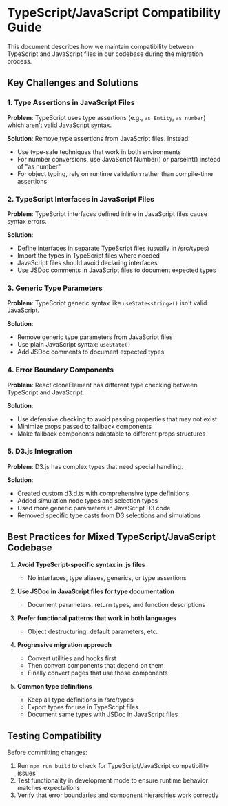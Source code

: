 # TypeScript/JavaScript Compatibility Guide

This document describes how we maintain compatibility between TypeScript and JavaScript files in our codebase during the migration process.

## Key Challenges and Solutions

### 1. Type Assertions in JavaScript Files

**Problem**: TypeScript uses type assertions (e.g., `as Entity`, `as number`) which aren't valid JavaScript syntax.

**Solution**: Remove type assertions from JavaScript files. Instead:
- Use type-safe techniques that work in both environments
- For number conversions, use JavaScript Number() or parseInt() instead of "as number"
- For object typing, rely on runtime validation rather than compile-time assertions

### 2. TypeScript Interfaces in JavaScript Files

**Problem**: TypeScript interfaces defined inline in JavaScript files cause syntax errors.

**Solution**:
- Define interfaces in separate TypeScript files (usually in /src/types)
- Import the types in TypeScript files where needed
- JavaScript files should avoid declaring interfaces
- Use JSDoc comments in JavaScript files to document expected types

### 3. Generic Type Parameters

**Problem**: TypeScript generic syntax like `useState<string>()` isn't valid JavaScript.

**Solution**:
- Remove generic type parameters from JavaScript files
- Use plain JavaScript syntax: `useState()`
- Add JSDoc comments to document expected types

### 4. Error Boundary Components

**Problem**: React.cloneElement has different type checking between TypeScript and JavaScript.

**Solution**:
- Use defensive checking to avoid passing properties that may not exist
- Minimize props passed to fallback components
- Make fallback components adaptable to different props structures

### 5. D3.js Integration

**Problem**: D3.js has complex types that need special handling.

**Solution**:
- Created custom d3.d.ts with comprehensive type definitions
- Added simulation node types and selection types
- Used more generic parameters in JavaScript D3 code
- Removed specific type casts from D3 selections and simulations

## Best Practices for Mixed TypeScript/JavaScript Codebase

1. **Avoid TypeScript-specific syntax in .js files**
   - No interfaces, type aliases, generics, or type assertions

2. **Use JSDoc in JavaScript files for type documentation**
   - Document parameters, return types, and function descriptions

3. **Prefer functional patterns that work in both languages**
   - Object destructuring, default parameters, etc.

4. **Progressive migration approach**
   - Convert utilities and hooks first
   - Then convert components that depend on them
   - Finally convert pages that use those components

5. **Common type definitions**
   - Keep all type definitions in /src/types
   - Export types for use in TypeScript files
   - Document same types with JSDoc in JavaScript files

## Testing Compatibility

Before committing changes:
1. Run `npm run build` to check for TypeScript/JavaScript compatibility issues
2. Test functionality in development mode to ensure runtime behavior matches expectations
3. Verify that error boundaries and component hierarchies work correctly